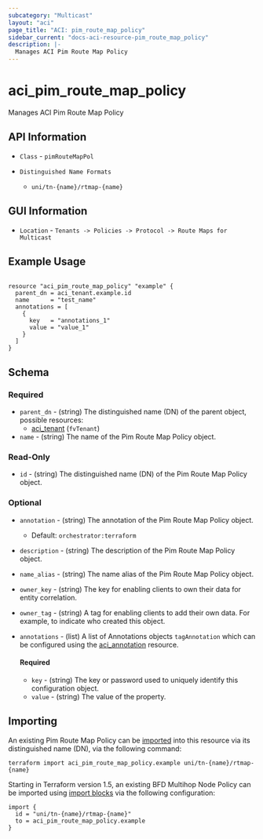 ```yaml
---
subcategory: "Multicast"
layout: "aci"
page_title: "ACI: pim_route_map_policy"
sidebar_current: "docs-aci-resource-pim_route_map_policy"
description: |-
  Manages ACI Pim Route Map Policy
---
```


# aci_pim_route_map_policy #

Manages ACI Pim Route Map Policy

## API Information ##

* `Class` - `pimRouteMapPol`

* `Distinguished Name Formats`
  - `uni/tn-{name}/rtmap-{name}`

## GUI Information ##

* `Location` - `Tenants -> Policies -> Protocol -> Route Maps for Multicast`

## Example Usage ##

```hcl

resource "aci_pim_route_map_policy" "example" {
  parent_dn = aci_tenant.example.id
  name      = "test_name"
  annotations = [
    {
      key   = "annotations_1"
      value = "value_1"
    }
  ]
}

```

## Schema

### Required

* `parent_dn` - (string) The distinguished name (DN) of the parent object, possible resources:
  - [aci_tenant](https://registry.terraform.io/providers/CiscoDevNet/aci/latest/docs/resources/tenant) (`fvTenant`)
* `name` - (string) The name of the Pim Route Map Policy object.

### Read-Only

* `id` - (string) The distinguished name (DN) of the Pim Route Map Policy object.

### Optional
  
* `annotation` - (string) The annotation of the Pim Route Map Policy object.
  - Default: `orchestrator:terraform`
* `description` - (string) The description of the Pim Route Map Policy object.
* `name_alias` - (string) The name alias of the Pim Route Map Policy object.
* `owner_key` - (string) The key for enabling clients to own their data for entity correlation.
* `owner_tag` - (string) A tag for enabling clients to add their own data. For example, to indicate who created this object.

* `annotations` - (list) A list of Annotations objects `tagAnnotation` which can be configured using the [aci_annotation](https://registry.terraform.io/providers/CiscoDevNet/aci/latest/docs/resources/annotation) resource.
  
  #### Required
  
  * `key` - (string) The key or password used to uniquely identify this configuration object.
  * `value` - (string) The value of the property.

## Importing ##

An existing Pim Route Map Policy can be [imported](https://www.terraform.io/docs/import/index.html) into this resource via its distinguished name (DN), via the following command:

```
terraform import aci_pim_route_map_policy.example uni/tn-{name}/rtmap-{name}
```

Starting in Terraform version 1.5, an existing BFD Multihop Node Policy can be imported 
using [import blocks](https://developer.hashicorp.com/terraform/language/import) via the following configuration:

```
import {
  id = "uni/tn-{name}/rtmap-{name}"
  to = aci_pim_route_map_policy.example
}
```